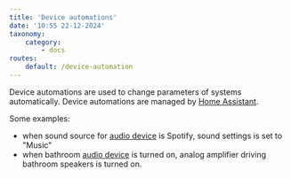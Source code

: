 ```yaml
---
title: 'Device automations'
date: '10:55 22-12-2024'
taxonomy:
    category:
        - docs
routes:
    default: /device-automation
---
```


Device automations are used to change parameters of systems automatically. Device automations are managed by [Home Assistant](/home-assistant).

Some examples:
* when sound source for [audio device](/audio-devices) is Spotify, sound settings is set to "Music"
* when bathroom [audio device](/audio-devices) is turned on, analog amplifier driving bathroom speakers is turned on.
